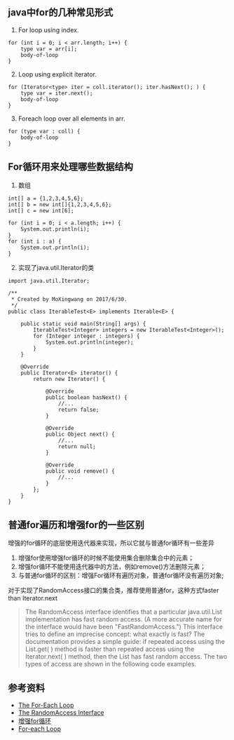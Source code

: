 ## java中for的几种常见形式
1. For loop using index.
````aidl
for (int i = 0; i < arr.length; i++) { 
    type var = arr[i];
    body-of-loop
}
````
2. Loop using explicit iterator.
````aidl
for (Iterator<type> iter = coll.iterator(); iter.hasNext(); ) {
    type var = iter.next();
    body-of-loop
}
````
3. Foreach loop over all elements in arr.
````aidl
for (type var : coll) {
    body-of-loop
}
````

## For循环用来处理哪些数据结构
1. 数组
````aidl
int[] a = {1,2,3,4,5,6};
int[] b = new int[]{1,2,3,4,5,6};
int[] c = new int[6];

for (int i = 0; i < a.length; i++) {
    System.out.println(i);
}
for (int i : a) {
    System.out.println(i);
}
````
2. 实现了java.util.Iterator的类
````aidl
import java.util.Iterator;

/**
 * Created by MoXingwang on 2017/6/30.
 */
public class IterableTest<E> implements Iterable<E> {

    public static void main(String[] args) {
        IterableTest<Integer> integers = new IterableTest<Integer>();
        for (Integer integer : integers) {
            System.out.println(integer);
        }
    }

    @Override
    public Iterator<E> iterator() {
        return new Iterator() {

            @Override
            public boolean hasNext() {
                //...
                return false;
            }

            @Override
            public Object next() {
                //...
                return null;
            }

            @Override
            public void remove() {
                //...
            }
        };
    }
}
````

## 普通for遍历和增强for的一些区别
增强的for循环的底层使用迭代器来实现，所以它就与普通for循环有一些差异
1. 增强for使用增强for循环的时候不能使用集合删除集合中的元素；
2. 增强for循环不能使用迭代器中的方法，例如remove()方法删除元素；
3. 与普通for循环的区别：增强For循环有遍历对象，普通for循环没有遍历对象;

对于实现了RandomAccess接口的集合类，推荐使用普通for，这种方式faster than Iterator.next
> The RandomAccess interface identifies that a particular java.util.List implementation has fast random access. (A more accurate name for the interface would have been "FastRandomAccess.") This interface tries to define an imprecise concept: what exactly is fast? The documentation provides a simple guide: if repeated access using the List.get( ) method is faster than repeated access using the Iterator.next( ) method, then the List has fast random access. The two types of access are shown in the following code examples.
  

## 参考资料
* [The For-Each Loop](https://docs.oracle.com/javase/1.5.0/docs/guide/language/foreach.html)
* [The RandomAccess Interface](http://etutorials.org/Programming/Java+performance+tuning/Chapter+11.+Appropriate+Data+Structures+and+Algorithms/11.6+The+RandomAccess+Interface/)
* [增强for循环](http://www.jianshu.com/p/47e2ed0ad6be)
* [For-each Loop](http://www.fredosaurus.com/notes-java/flow/loops/foreach.html)